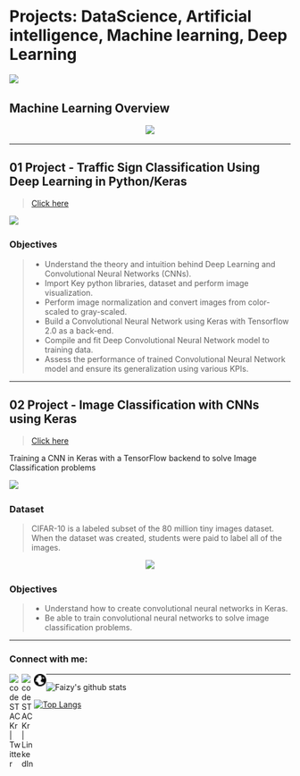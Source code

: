 # Projects: DataScience, Artificial intelligence, Machine learning, Deep Learning

<img src="https://github.com/mohd-faizy/Projects_DS_AI_ML_DL_RL/blob/main/Projects_png/head_png.png">

## Machine Learning Overview

<p align="center" width="100%">
    <img width="65%" src="https://github.com/mohd-faizy/Projects_DS_AI_ML_DL_RL/blob/main/Projects_png/01.jpg"> 
</p>

---
## __01 Project - Traffic Sign Classification Using Deep Learning in Python/Keras__

>[Click here](https://github.com/mohd-faizy/01P_Project_Deep_Learning_for_Traffic_Sign_Classification)

<img src="https://miro.medium.com/max/3240/1*7bnej5JYaGK4aPAFvuY-0g.png">

### Objectives

> - Understand the theory and intuition behind Deep Learning and Convolutional Neural Networks (CNNs).
> - Import Key python libraries, dataset and perform image visualization.
> - Perform image normalization and convert images from color-scaled to gray-scaled. 
> - Build a Convolutional Neural Network using Keras with Tensorflow 2.0 as a back-end.
> - Compile and fit Deep Convolutional Neural Network model to training data.
> - Assess the performance of trained Convolutional Neural Network model and ensure its generalization using various KPIs.

---

## __02 Project - Image Classification with CNNs using Keras__

>[Click here](https://github.com/mohd-faizy/02P_Project_Image_Classification_with_CNNs_using_Keras)

Training  a CNN in Keras with a TensorFlow backend to solve Image Classification problems

<img src='https://miro.medium.com/max/700/1*1wDoZyhXhGvkfqpO0k0y6g.png'>

### Dataset
> CIFAR-10 is a labeled subset of the 80 million tiny images dataset. When the dataset was created, students were paid to label all of the images.
<center><img src='https://blog.kickview.com/content/images/size/w2000/2016/12/cfar-1.jpg'></center>

### Objectives

> - Understand how to create convolutional neural networks in Keras.
> - Be able to train convolutional neural networks to solve image classification problems.


---

### Connect with me:


[<img align="left" alt="codeSTACKr | Twitter" width="22px" src="https://cdn.jsdelivr.net/npm/simple-icons@v3/icons/twitter.svg" />][twitter]
[<img align="left" alt="codeSTACKr | LinkedIn" width="22px" src="https://cdn.jsdelivr.net/npm/simple-icons@v3/icons/linkedin.svg" />][linkedin]
[<img align="left" alt="codeSTACKr.com" width="22px" src="https://raw.githubusercontent.com/iconic/open-iconic/master/svg/globe.svg" />][StackExchange AI]

[twitter]: https://twitter.com/F4izy
[linkedin]: https://www.linkedin.com/in/faizy-mohd-836573122/
[StackExchange AI]: https://ai.stackexchange.com/users/36737/cypher


---


![Faizy's github stats](https://github-readme-stats.vercel.app/api?username=mohd-faizy&show_icons=true)


[![Top Langs](https://github-readme-stats.vercel.app/api/top-langs/?username=mohd-faizy&layout=compact)](https://github.com/mohd-faizy/github-readme-stats)
